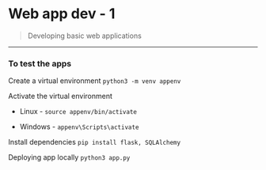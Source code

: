 # Web app dev - 1
> Developing basic web applications 
<hr>

<h3> To test the apps </h3>

Create a virtual environment ```python3 -m venv appenv```

Activate the virtual environment

* Linux - ```source appenv/bin/activate```

* Windows - ```appenv\Scripts\activate```

Install dependencies ```pip install flask, SQLAlchemy```

Deploying app locally ```python3 app.py```
